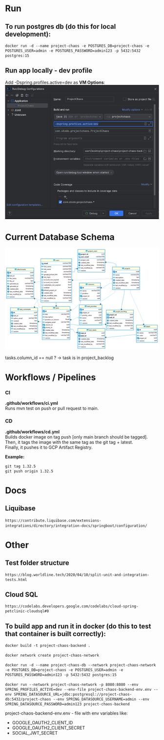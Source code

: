 # Run

## To run postgres db (do this for local development):

```
docker run -d --name project-chaos -e POSTGRES_DB=project-chaos -e POSTGRES_USER=admin -e POSTGRES_PASSWORD=admin123 -p 5432:5432 postgres:15
```

## Run app locally - dev profile

Add -Dspring.profiles.active=dev as **VM Options**:
![img.png](docs/images/dev-profile.png)

# Current Database Schema

![Alt text](docs/images/db_schema.png)

tasks.column_id == null ? -> task is in project_backlog

# Workflows / Pipelines

### CI

**.github/workflows/ci.yml**  
Runs mvn test on push or pull request to main.

### CD

**.github/workflows/cd.yml**  
Builds docker image on tag push [only main branch should be tagged].  
Then, it tags the image with the same tag as the git tag + latest.  
Finally, it pushes it to GCP Artifact Registry.

**Example:**

```declarative
git tag 1.32.5
git push origin 1.32.5
```

# Docs

## Liquibase

`https://contribute.liquibase.com/extensions-integrations/directory/integration-docs/springboot/configuration/`

# Other

## Test folder structure

```
https://blog.worldline.tech/2020/04/10/split-unit-and-integration-tests.html
```

## Cloud SQL

```
https://codelabs.developers.google.com/codelabs/cloud-spring-petclinic-cloudsql#0
```

## To build app and run it in docker (do this to test that container is built correctly):

```
docker build -t project-chaos-backend .

docker network create project-chaos-network

docker run -d --name project-chaos-db --network project-chaos-network -e POSTGRES_DB=project-chaos -e POSTGRES_USER=admin -e POSTGRES_PASSWORD=admin123 -p 5432:5432 postgres:15

docker run --network project-chaos-network -p 8080:8080 --env SPRING_PROFILES_ACTIVE=dev --env-file project-chaos-backend-env.env --env SPRING_DATASOURCE_URL=jdbc:postgresql://project-chaos-db:5432/project-chaos --env SPRING_DATASOURCE_USERNAME=admin --env SPRING_DATASOURCE_PASSWORD=admin123 project-chaos-backend
```

project-chaos-backend-env.env - file with env variables like:

- GOOGLE_OAUTH2_CLIENT_ID
- GOOGLE_OAUTH2_CLIENT_SECRET
- SOCIAL_JWT_SECRET

